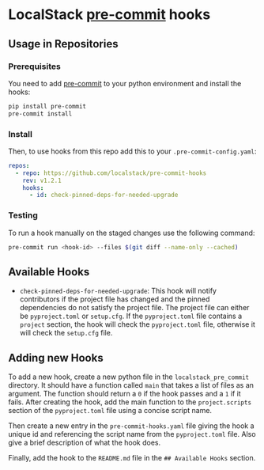 # LocalStack [pre-commit](https://pre-commit.com/) hooks

## Usage in Repositories

### Prerequisites 
You need to add [pre-commit](https://pre-commit.com/) to your python environment and install the hooks:

```bash
pip install pre-commit
pre-commit install
```

### Install

Then, to use hooks from this repo add this to your `.pre-commit-config.yaml`:

```yaml
repos:
  - repo: https://github.com/localstack/pre-commit-hooks
    rev: v1.2.1
    hooks:
      - id: check-pinned-deps-for-needed-upgrade
```

### Testing
To run a hook manually on the staged changes use the following command:

```bash
pre-commit run <hook-id> --files $(git diff --name-only --cached)
```

## Available Hooks

- `check-pinned-deps-for-needed-upgrade`: This hook will notify contributors if the project file has changed and the pinned dependencies do not satisfy the project file. 
The project file can either be `pyproject.toml` or `setup.cfg`.
If the `pyproject.toml` file contains a `project` section, the hook will check the `pyproject.toml` file, otherwise it will check the `setup.cfg` file.

## Adding new Hooks

To add a new hook, create a new python file in the `localstack_pre_commit` directory.
It should have a function called `main` that takes a list of files as an argument.
The function should return a `0` if the hook passes and a `1` if it fails.
After creating the hook, add the main function to the `project.scripts` section of the `pyproject.toml` file using a concise script name.

Then create a new entry in the `pre-commit-hooks.yaml` file giving the hook a unique id and referencing the script name from the `pyproject.toml` file.
Also give a brief description of what the hook does.

Finally, add the hook to the `README.md` file in the `## Available Hooks` section.
